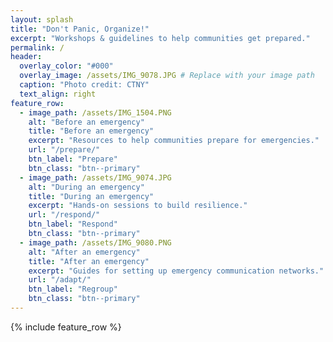 ```yaml
---
layout: splash
title: "Don't Panic, Organize!"
excerpt: "Workshops & guidelines to help communities get prepared."
permalink: /
header:
  overlay_color: "#000"
  overlay_image: /assets/IMG_9078.JPG # Replace with your image path
  caption: "Photo credit: CTNY"
  text_align: right
feature_row:
  - image_path: /assets/IMG_1504.PNG
    alt: "Before an emergency"
    title: "Before an emergency"
    excerpt: "Resources to help communities prepare for emergencies."
    url: "/prepare/"
    btn_label: "Prepare"
    btn_class: "btn--primary"
  - image_path: /assets/IMG_9074.JPG
    alt: "During an emergency"
    title: "During an emergency"
    excerpt: "Hands-on sessions to build resilience."
    url: "/respond/"
    btn_label: "Respond"
    btn_class: "btn--primary"
  - image_path: /assets/IMG_9080.PNG
    alt: "After an emergency"
    title: "After an emergency"
    excerpt: "Guides for setting up emergency communication networks."
    url: "/adapt/"
    btn_label: "Regroup"
    btn_class: "btn--primary"
---
```

{% include feature_row %}
